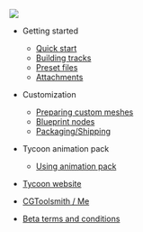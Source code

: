 
[![](/img/logo_center.png)](https://yvovonberg.github.io/TycoonUE4Docs)

- Getting started

  - [Quick start](quickstart.md)
  - [Building tracks](track_build.md)
  - [Preset files](preset_files.md)
  - [Attachments](attachments.md)

- Customization

  - [Preparing custom meshes](prep_mesh.md)
  - [Blueprint nodes](tycoon_blueprint.md)
  - [Packaging/Shipping](shipping.md)

- Tycoon animation pack

  - [Using animation pack](using_tycoon_animation.md)


- [Tycoon website](http://cgtoolsmith.com/)
- [CGToolsmith / Me](http://cgtoolsmith.com/)
- [Beta terms and conditions](https://yvovonberg.github.io/TycoonUE4Docs/tycoon_beta_terms_v1.0.0.pdf)

